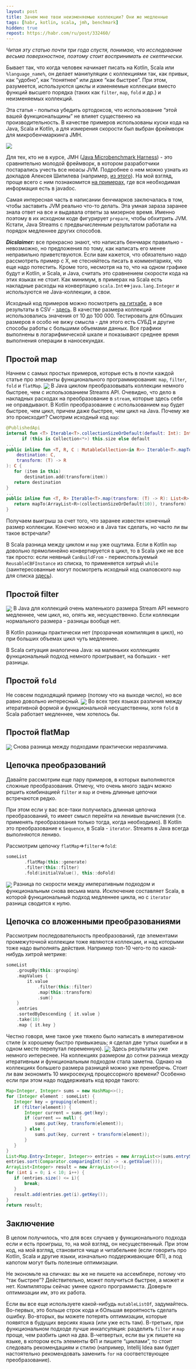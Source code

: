 ```yaml
---
layout: post
title: Зачем мне твои неизменяемые коллекции? Они же медленные
tags: [habr, kotlin, scala, jmh, benchmark]
hidden: true
repost: https://habr.com/ru/post/332460/
---
```

_Читая эту статью почти три года спустя, понимаю, что исследование весьма поверхностное, поэтому стоит воспринимать ее скептически._

Бывает так, что когда человек начинает писать на Kotlin, Scala или <code>%language_name%</code>, он делает  манипуляции с коллекциями так, как привык, как “удобно”, как “понятнее” или даже “как быстрее”. При этом, разумеется, используются циклы и изменяемые коллекции вместо функций высшего порядка (таких как <code>filter</code>, <code>map</code>, <code>fold</code> и др.) и неизменяемых коллекций.
 
Эта статья - попытка убедить ортодоксов, что использование “этой вашей функциональщины” не влияет существенно на производительность. В качестве примеров использованы куски кода на Java, Scala и Kotlin, а для измерения скорости был выбран фреймворк для микробенчмаркинга JMH.

<img src="/assets/images/cat_immutable_collections.jpg"/>

 Для тех, кто не в курсе, JMH (<a href="http://openjdk.java.net/projects/code-tools/jmh/">Java Microbenchmark Harness</a>) - это сравнительно молодой фреймворк, в котором разработчики постарались учесть все нюасы JVM. Подробнее о нем можно узнать из докладов Алексея Шипилева (например, <a href="https://shipilev.net/talks/devoxx-Nov2013-benchmarking.pdf">из этого</a>). На мой взгляд, проще всего с ним познакомится <a href="http://hg.openjdk.java.net/code-tools/jmh/file/tip/jmh-samples/src/main/java/org/openjdk/jmh/samples/">на примерах</a>, где вся необходимая информация есть в javadoc. 
 
Самая интересная часть в написании бенчмарков заключалась в том, чтобы заставить JVM реально что-то делать. Эта умная зараза заранее знала ответ на все и выдавала ответы за мизерное время. Именно поэтому в их исходном коде фигурирует <code>prepare</code>, чтобы обхитрить JVM. Кстати, Java Streams с предвычисленным результатом работали на порядок медленнее других способов.
 
<i><b>Dicslaimer:</b></i> все прекрасно знают, что написать бенчмарк правильно - невозможно, но предложения по тому, как написать его менее неправильно приветствуются. Если вам кажется, что обязательно надо рассмотреть пример с X, не стесняйтесь писать в комментариях, что еще надо потестить.
Кроме того, несмотря на то, что на одном графике будут и Kotlin, и Scala, и Java, считать это сравнением скорости кода на этих языках не стоит. Как минимум, в примерах на Scala есть накладные расходы на конвертацию <code>scala.Int</code>&hArr;<code>java.lang.Integer</code> и используются не Java-коллекции, а свои.
 
Исходный код примеров можно посмотреть <a href="https://github.com/ov7a/jmh-collections"> на гитхабе</a>, а все результаты в CSV - <a href="https://pastebin.com/sMsNDDm4">здесь</a>. В качестве размера коллекций использовались значения от 10 до 100 000. Тестировать для бОльших размеров я особо не вижу смысла - для этого есть СУБД и другие способы работы с большими объемами данных. Все графики выполнены в логарифмической шкале и показывают среднее время выполнения операции в наносекундах.
 
<h2>Простой map</h2>
 Начнем с самых простых примеров, которые есть в почти каждой статье про элементы функционального программирования: <code>map</code>, <code>filter</code>, <code>fold</code> и <code>flatMap</code>.
<img align="center" src="/assets/images/habr_immutable_collections_graph_map.png"/>
В Java циклом преобразовывать коллекции немного быстрее, чем с использованием Streams API. Очевидно, что дело в накладных расходах на преобразование в <code>stream</code>, которые здесь себя не оправдывают. В Kotlin преобразование с использованием <code>map</code> будет быстрее, чем цикл, причем даже быстрее, чем цикл на Java. Почему же это происходит? Смотрим исходный код <code>map</code>:

```kotlin
@PublishedApi
internal fun <T> Iterable<T>.collectionSizeOrDefault(default: Int): Int = 
      if (this is Collection<*>) this.size else default
...
public inline fun <T, R, C : MutableCollection<in R>> Iterable<T>.mapTo(
    destination: C, 
    transform: (T) -> R
): C {
   for (item in this)
       destination.add(transform(item))
   return destination
}
...
public inline fun <T, R> Iterable<T>.map(transform: (T) -> R): List<R> {
   return mapTo(ArrayList<R>(collectionSizeOrDefault(10)), transform)
}
```
Получаем выигрыш за счет того, что заранее известен конечный размер коллекции. Конечно можно и в Java так сделать, но часто ли вы такое встречали?
 
В Scala разница между циклом и <code>map</code> уже ощутима. Если в Kotlin <code>map</code> довольно прямолинейно конвертируется в цикл, то в Scala уже не все так просто: если неявный <code>CanBuildFrom</code> - переиспользуемый <code>ReusableCBFInstance</code> из списка, то применяется хитрый <code>while</code> (заинтересованные могут посмотреть исходный код скаловского <code>map</code> для списка <a href="https://github.com/scala/scala/blob/2.12.x/src/library/scala/collection/immutable/List.scala#L280">здесь</a>).
 
<h2>Простой filter</h2>
<img align="center" src="/assets/images/habr_immutable_collections_graph_filter.png"/>
В Java для коллекций очень маленького размера Stream API немного медленнее, чем цикл, но, опять же, несущественно. Если коллекции нормального размера - разницы вообще нет.

В Kotlin разницы практически нет (прозрачная компиляция в цикл), но при больших объемах цикл чуть медленнее.

В Scala ситуация аналогична Java: на маленьких коллекциях функциональный подход немного проигрывает, на больших - нет разницы.
 
<h2>Простой <code>fold</code></h2>
Не совсем подходящий пример (потому что на выходе число), но все равно довольно интересный. 
<img align="center" src="/assets/images/habr_immutable_collections_graph_fold.png"/> 
Во всех трех языках различия между итеративной формой и функциональной несущественны, хотя <code>fold</code> в Scala работает медленнее, чем хотелось бы.

<h2>Простой flatMap</h2>
<img align="center" src="/assets/images/habr_immutable_collections_graph_flatmap.png"/> 
Снова разница между подходами практически неразличима.

<h2>Цепочка преобразований</h2>
Давайте рассмотрим еще пару примеров, в которых выполняются сложные преобразования. Отмечу, что очень много задач можно решить комбинацией <code>filter</code> и <code>map</code> и очень длинные цепочки встречаются редко. 
 
При этом если у вас все-таки получилась длинная цепочка преобразований, то имеет смысл перейти на ленивые вычисления (т.е. применять преобразования только тогда, когда необходимо). В Kotlin это преобразование к <code>Sequence</code>, в Scala - <code>iterator</code>. Streams в Java всегда выполняются лениво. 
 
Рассмотрим цепочку <code>flatMap</code>&rArr;<code>filter</code>&rArr;<code>fold</code>:

```kotlin
someList
       .flatMap(this::generate)
       .filter(this::filter)
       .fold(initialValue(), this::doFold)
```
<img align="center" src="/assets/images/habr_immutable_collections_graph_chain.png"/> 
Разница по скорости между императивным подходом и функциональным снова весьма мала. Исключение составляет Scala, в которой функциональный подход медленнее цикла, но с <code>iterator</code> разница сводится к нулю.

<h2>Цепочка со вложенными преобразованиями</h2>
Рассмотрим последовательность преобразований, где элементами промежуточной коллекции тоже являются коллекции, и над которыми тоже надо выполнять действия. Например топ-10 чего-то по какой-нибудь хитрой метрике:

```kotlin
someList
    .groupBy(this::grouping)
    .mapValues {
        it.value
            .filter(this::filter)
            .map(this::transform)
            .sum()
    }
    .entries
    .sortedByDescending { it.value }
    .take(10)
    .map { it.key }
```
Честно говоря, мне такое уже тяжело было написать в императивном стиле (к хорошему быстро привыкаешь; я сделал две тупых ошибки и в одном месте перепутал переменную).
<img align="center" src="/assets/images/habr_immutable_collections_graph_complex_chain.png"/> 
Здесь результаты уже немного интереснее. На коллекциях размером до сотни разница между итеративным и функциональным подходом стала заметна. Однако на коллекциях большего размера разницей можно уже пренебречь. Стоит ли вам экономить 10 микросекунд процессорного времени? Особенно если при этом надо поддерживать код вроде такого: 

```java
Map<Integer, Integer> sums = new HashMap<>();
for (Integer element : someList) {
   Integer key = grouping(element);
   if (filter(element)) {
       Integer current = sums.get(key);
       if (current == null) {
           sums.put(key, transform(element));
       } else {
           sums.put(key, current + transform(element));
       }
   }
}
List<Map.Entry<Integer, Integer>> entries = new ArrayList<>(sums.entrySet());
entries.sort(Comparator.comparingInt((x) -> -x.getValue()));
ArrayList<Integer> result = new ArrayList<>();
for (int i = 0; i < 10; i++) {
   if (entries.size() <= i){
       break;
   }
   result.add(entries.get(i).getKey());
}
return result;
```
<h2>Заключение</h2>
В целом получилось, что для всех случаев у функционального подхода если и есть проигрыш, то, на мой взгляд, он несущественный. При этом код, на мой взгляд, становится чище и читабельнее (если говорить про Kotlin, Scala и другие языки, изначально поддерживающие ФП), а под капотом могут быть полезные оптимизации. 

Не экономьте на спичках: вы же не пишете на ассемблере, потому что “так быстрее”? Действительно, может получиться быстрее, а может и нет. Компиляторы сейчас умнее одного программиста. Доверьте оптимизации им, это их работа.

Если вы все еще используете какой-нибудь <code>mutableListOf</code>, задумайтесь. Во-первых, это больше строк кода и бОльшая вероятность сделать ошибку. Во-вторых, вы можете потерять оптимизации, которые появятся в будущих версиях языка (или уже есть там). В-третьих, при функциональном подходе лучше инкапсуляция: разделить <code>filter</code> и <code>map</code> проще, чем разбить цикл на два. В-четвертых, если вы уж пишете на языке, в котором есть элементы ФП и пишете “циклами”, то стоит следовать рекомендациям и стилю (например, Intellij Idea вам будет настоятельно рекомендовать заменить <code>for</code> на соответствующее преобразование).
